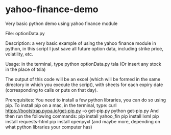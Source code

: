 # yahoo-finance-demo
Very basic python demo using yahoo finance module

File: optionData.py

Description: a very basic example of using the yahoo finance module in python, in this script I just save all future option data, including strike price, volatility, etc.

Usage: in the terminal, type
python optionData.py tsla
(Or insert any stock in the place of tsla)

The output of this code will be an excel (which will be formed in the same directory in which you execute the script), with sheets for each expiry date (corresponding to calls or puts on that day).

Prerequisites:
You need to install a few python libraries, you can do so using pip. To install pip on a mac, in the terminal, type:
curl https://bootstrap.pypa.io/get-pip.py -o get-pip.py
python get-pip.py
And then run the following commands: pip install yahoo_fin
pip install lxml
pip install requests-html
pip install openpyxl
(and maybe more, depending on what python libraries your computer has)
